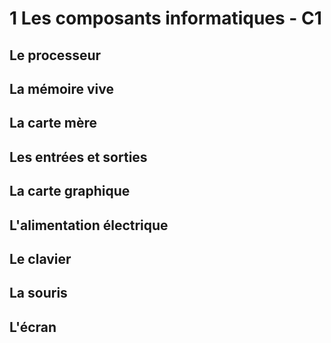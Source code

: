 # 1 Les composants informatiques - C1


## Le processeur


## La mémoire vive


## La carte mère


## Les entrées et sorties


## La carte graphique


## L'alimentation électrique


## Le clavier


## La souris


## L'écran
